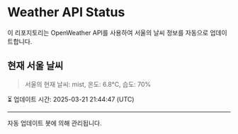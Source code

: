 
# Weather API Status

이 리포지토리는 OpenWeather API를 사용하여 서울의 날씨 정보를 자동으로 업데이트합니다.

## 현재 서울 날씨
> 서울의 현재 날씨: mist, 온도: 6.8°C, 습도: 70%

⏳ 업데이트 시간: 2025-03-21 21:44:47 (UTC)

---
자동 업데이트 봇에 의해 관리됩니다.
